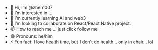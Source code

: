 - 👋 Hi, I’m @zhen1007
- 👀 I’m interested in ...
- 🌱 I’m currently learning AI and web3
- 💞️ I’m looking to collaborate on React/React Native project.
- 📫 How to reach me ... just click follow me
- 😄 Pronouns: he/him
- ⚡ Fun fact: I love health time, but I don't do health... only in chair... lol

<!---
zhen1007/zhen1007 is a ✨ special ✨ repository because its `README.md` (this file) appears on your GitHub profile.
You can click the Preview link to take a look at your changes.
--->
